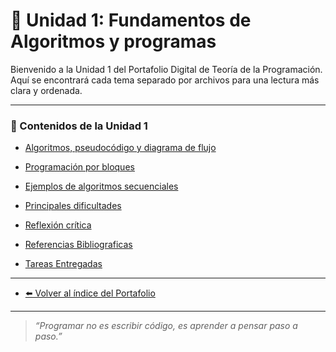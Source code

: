 
# 🧩 Unidad 1: Fundamentos de Algoritmos y programas

Bienvenido a la Unidad 1 del Portafolio Digital de Teoría de la Programación.  
Aquí se encontrará cada tema separado por archivos para una lectura más clara y ordenada.

---

### 📑 Contenidos de la Unidad 1

- [Algoritmos, pseudocódigo y diagrama de flujo](algoritmos.md)
  
- [Programación por bloques](programacion_bloques.md)
  
- [Ejemplos de algoritmos secuenciales](ejemplos_secuenciales.md)
  
- [Principales dificultades](dificultades.md)
  
- [Reflexión crítica](reflexion.md)

- [Referencias Bibliograficas](referencias.md)
  
- [Tareas Entregadas](tareas.md)

------
- [⬅️ Volver al índice del Portafolio](index.md)

---

> *“Programar no es escribir código, es aprender a pensar paso a paso.”*

